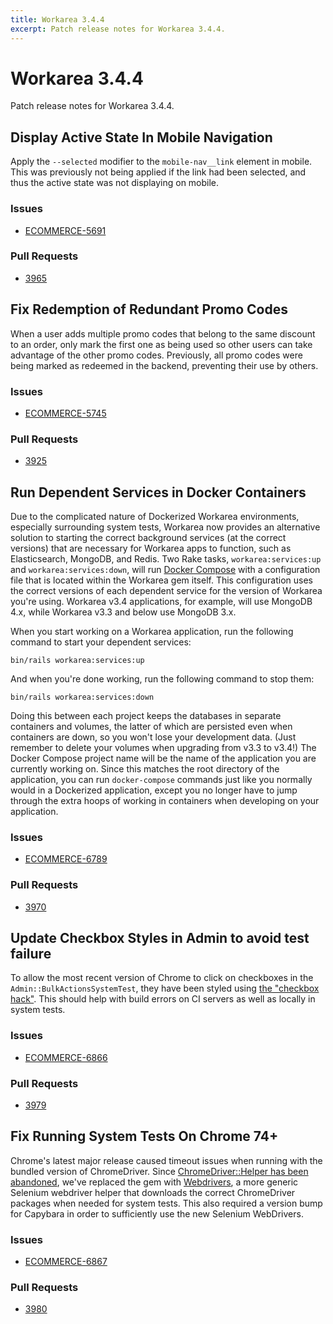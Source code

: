 ```yaml
---
title: Workarea 3.4.4
excerpt: Patch release notes for Workarea 3.4.4.
---
```


# Workarea 3.4.4

Patch release notes for Workarea 3.4.4.

## Display Active State In Mobile Navigation

Apply the `--selected` modifier to the `mobile-nav__link` element in
mobile. This was previously not being applied if the link had been
selected, and thus the active state was not displaying on mobile.

### Issues

- [ECOMMERCE-5691](https://jira.tools.weblinc.com/browse/ECOMMERCE-5691)

### Pull Requests

- [3965](https://stash.tools.weblinc.com/projects/WL/repos/workarea/pull-requests/3965/overview)

## Fix Redemption of Redundant Promo Codes

When a user adds multiple promo codes that belong to the same discount
to an order, only mark the first one as being used so other users can
take advantage of the other promo codes. Previously, all promo codes
were being marked as redeemed in the backend, preventing their use by
others.

### Issues

- [ECOMMERCE-5745](https://jira.tools.weblinc.com/browse/ECOMMERCE-5745)

### Pull Requests

- [3925](https://stash.tools.weblinc.com/projects/WL/repos/workarea/pull-requests/3925/overview)

## Run Dependent Services in Docker Containers

Due to the complicated nature of Dockerized Workarea environments,
especially surrounding system tests, Workarea now provides an
alternative solution to starting the correct background services (at the
correct versions) that are necessary for Workarea apps to function, such
as Elasticsearch, MongoDB, and Redis. Two Rake tasks,
`workarea:services:up` and `workarea:services:down`, will run [Docker
Compose](https://docs.docker.com/compose/) with a configuration file
that is located within the Workarea gem itself. This configuration
uses the correct versions of each dependent service for the
version of Workarea you're using. Workarea v3.4 applications, for
example, will use MongoDB 4.x, while Workarea v3.3 and below use MongoDB
3.x.

When you start working on a Workarea application, run the following
command to start your dependent services:

    bin/rails workarea:services:up

And when you're done working, run the following command to stop them:

    bin/rails workarea:services:down

Doing this between each project keeps the databases in separate
containers and volumes, the latter of which are persisted even when
containers are down, so you won't lose your development data. (Just
remember to delete your volumes when upgrading from v3.3 to v3.4!) The
Docker Compose project name will be the name of the application you are
currently working on. Since this matches the root directory of the
application, you can run `docker-compose` commands just like you
normally would in a Dockerized application, except you no longer have to
jump through the extra hoops of working in containers when developing on
your application.

### Issues

- [ECOMMERCE-6789](https://jira.tools.weblinc.com/browse/ECOMMERCE-6789)

### Pull Requests

- [3970](https://stash.tools.weblinc.com/projects/WL/repos/workarea/pull-requests/3970/overview)

## Update Checkbox Styles in Admin to avoid test failure

To allow the most recent version of Chrome to click on checkboxes in the
`Admin::BulkActionsSystemTest`, they have been styled using [the
"checkbox hack"](https://css-tricks.com/the-checkbox-hack/). This should
help with build errors on CI servers as well as locally in system tests.

### Issues

- [ECOMMERCE-6866](https://jira.tools.weblinc.com/browse/ECOMMERCE-6866)

### Pull Requests

- [3979](https://stash.tools.weblinc.com/projects/WL/repos/workarea/pull-requests/3979/overview)

## Fix Running System Tests On Chrome 74+

Chrome's latest major release caused timeout issues when running with
the bundled version of ChromeDriver. Since [ChromeDriver::Helper has been abandoned](https://github.com/flavorjones/chromedriver-helper/issues/83),
we've replaced the gem with [Webdrivers](https://github.com/titusfortner/webdrivers), a more generic Selenium
webdriver helper that downloads the correct ChromeDriver packages when
needed for system tests. This also required a version bump for Capybara
in order to sufficiently use the new Selenium WebDrivers.

### Issues

- [ECOMMERCE-6867](https://jira.tools.weblinc.com/browse/ECOMMERCE-6867)

### Pull Requests

- [3980](https://stash.tools.weblinc.com/projects/WL/repos/workarea/pull-requests/3980/overview)


